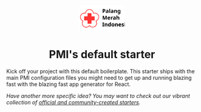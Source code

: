 <p align="center">
  <a href="https://www.gatsbyjs.com">
    <img alt="IFRC" src="IndonesianRedCross.svg" width="120" />
  </a>
</p>
<h1 align="center">
  PMI's default starter
</h1>

Kick off your project with this default boilerplate. This starter ships with the main PMI configuration files you might need to get up and running blazing fast with the blazing fast app generator for React.

_Have another more specific idea? You may want to check out our vibrant collection of [official and community-created starters](https://go.ifrc.org/)._

